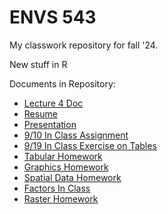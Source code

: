 # ENVS 543

My classwork repository for fall '24.

New stuff in R



Documents in Repository:

 - [Lecture 4 Doc](https://kyleighj.github.io/ENVS543/Lecture4Doc.html)
 - [Resume](https://kyleighj.github.io/ENVS543/Markdown/KyleighResume.html)
 - [Presentation](https://kyleighj.github.io/ENVS543/Markdown/KyleighPresentation1.html)
 - [9/10 In Class Assignment](https://kyleighj.github.io/ENVS543/Markdown/in-class_data_types.html)
 - [9/19 In Class Exercise on Tables](https://kyleighj.github.io/ENVS543/Markdown/in_class_9_19.html)
 - [Tabular Homework](https://kyleighj.github.io/ENVS543/Markdown/Tabular_Homework.html) 
 - [Graphics Homework](https://kyleighj.github.io/ENVS543/Markdown/Graphics_HW.html)
 - [Spatial Data Homework](https://kyleighj.github.io/ENVS543/Markdown/SpatialPointsAssignment.html)
 - [Factors In Class](https://kyleighj.github.io/ENVS543/Markdown/Factors_In_Class.html)
 - [Raster Homework](https://kyleighj.github.io/ENVS543/Markdown/rasterhw.html)